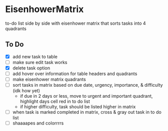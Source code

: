 # EisenhowerMatrix
to-do list side by side with eisenhower matrix that sorts tasks into 4 quadrants

## To Do
- [x] add new task to table
- [ ] make sure edit task works
- [x] delete task option
- [ ] add hover over information for table headers and quadrants
- [ ] make eisenhower matrix quadrants
- [ ] sort tasks in matrix based on due date, urgency, importance, & difficulty (idk how yet)
    * if due in 2 days or less, move to urgent and important quadrant, highlight days cell red in to do list
    * if higher difficulty, task should be listed higher in matrix
- [ ] when task is marked completed in matrix, cross & gray out task in to do list
- [ ] shaaaapes and colorrrrs
